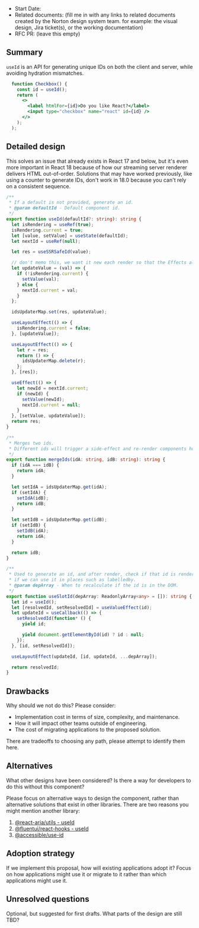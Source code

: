 - Start Date:
- Related documents: (fill me in with any links to related documents created by the Norton design system team. for example: the visual design, Jira ticket(s), or the working documentation)
- RFC PR: (leave this empty)

## Summary

`useId` is an API for generating unique IDs on both the client and server, while avoiding hydration mismatches.

```jsx
  function Checkbox() {
    const id = useId();
    return (
      <>
        <label htmlFor={id}>Do you like React?</label>
        <input type="checkbox" name="react" id={id} />
      </>
    );
  );
```

## Detailed design

This solves an issue that already exists in React 17 and below, but it's even more important in React 18 because of how our streaming server renderer delivers HTML out-of-order. Solutions that may have worked previously, like using a counter to generate IDs, don't work in 18.0 because you can't rely on a consistent sequence.


```ts
/**
 * If a default is not provided, generate an id.
 * @param defaultId - Default component id.
 */
export function useId(defaultId?: string): string {
  let isRendering = useRef(true);
  isRendering.current = true;
  let [value, setValue] = useState(defaultId);
  let nextId = useRef(null);

  let res = useSSRSafeId(value);

  // don't memo this, we want it new each render so that the Effects always run
  let updateValue = (val) => {
    if (!isRendering.current) {
      setValue(val);
    } else {
      nextId.current = val;
    }
  };

  idsUpdaterMap.set(res, updateValue);

  useLayoutEffect(() => {
    isRendering.current = false;
  }, [updateValue]);

  useLayoutEffect(() => {
    let r = res;
    return () => {
      idsUpdaterMap.delete(r);
    };
  }, [res]);

  useEffect(() => {
    let newId = nextId.current;
    if (newId) {
      setValue(newId);
      nextId.current = null;
    }
  }, [setValue, updateValue]);
  return res;
}

/**
 * Merges two ids.
 * Different ids will trigger a side-effect and re-render components hooked up with `useId`.
 */
export function mergeIds(idA: string, idB: string): string {
  if (idA === idB) {
    return idA;
  }

  let setIdA = idsUpdaterMap.get(idA);
  if (setIdA) {
    setIdA(idB);
    return idB;
  }

  let setIdB = idsUpdaterMap.get(idB);
  if (setIdB) {
    setIdB(idA);
    return idA;
  }

  return idB;
}

/**
 * Used to generate an id, and after render, check if that id is rendered so we know
 * if we can use it in places such as labelledby.
 * @param depArray - When to recalculate if the id is in the DOM.
 */
export function useSlotId(depArray: ReadonlyArray<any> = []): string {
  let id = useId();
  let [resolvedId, setResolvedId] = useValueEffect(id);
  let updateId = useCallback(() => {
    setResolvedId(function* () {
      yield id;

      yield document.getElementById(id) ? id : null;
    });
  }, [id, setResolvedId]);

  useLayoutEffect(updateId, [id, updateId, ...depArray]);

  return resolvedId;
}
```

## Drawbacks

Why should we not do this? Please consider:

- Implementation cost in terms of size, complexity, and maintenance.
- How it will impact other teams outside of engineering.
- The cost of migrating applications to the proposed solution.

There are tradeoffs to choosing any path, please attempt to identify them here.

## Alternatives

What other designs have been considered?
Is there a way for developers to do this without this component?

Please focus on alternative ways to design the component, rather than alternative solutions that exist in other libraries.
There are two reasons you might mention another library:

1. [@react-aria/utils - useId](https://github.com/adobe/react-spectrum/blob/main/packages/%40react-aria/utils/src/useId.ts)
2. [@fluentui/react-hooks - useId](https://docs.microsoft.com/en-us/javascript/api/react-hooks?view=office-ui-fabric-react-latest#useId_prefix__providedId_)
3. [@accessible/use-id](https://github.com/reach/reach-ui/tree/develop/packages/auto-id)

## Adoption strategy

If we implement this proposal, how will existing applications adopt it?
Focus on how applications might use it or migrate to it rather than which applications might use it.

## Unresolved questions

Optional, but suggested for first drafts. What parts of the design are still TBD?
